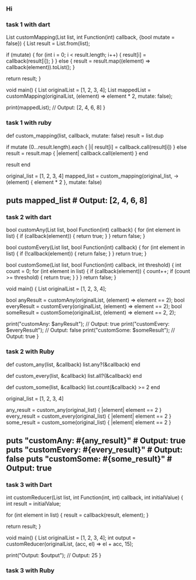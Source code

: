 ### Hi 
### task 1 with dart 
List customMapping(List list, int Function(int) callback, {bool mutate = false}) {
  List result = List.from(list);

  if (mutate) {
    for (int i = 0; i < result.length; i++) {
      result[i] = callback(result[i]);
    }
  } else {
    result = result.map((element) => callback(element)).toList();
  }

  return result;
}

void main() {
  List originalList = [1, 2, 3, 4];
  List mappedList = customMapping(originalList, (element) => element * 2, mutate: false);

  print(mappedList); // Output: [2, 4, 6, 8]
}
### task 1 with ruby
def custom_mapping(list, callback, mutate: false)
  result = list.dup

  if mutate
    (0...result.length).each { |i| result[i] = callback.call(result[i]) }
  else
    result = result.map { |element| callback.call(element) }
  end

  result
end

original_list = [1, 2, 3, 4]
mapped_list = custom_mapping(original_list, ->(element) { element * 2 }, mutate: false)

puts mapped_list # Output: [2, 4, 6, 8]
-----------------------------------------------------------------------------------------------
### task 2 with dart 

bool customAny(List list, bool Function(int) callback) {
  for (int element in list) {
    if (callback(element)) {
      return true;
    }
  }
  return false;
}

bool customEvery(List list, bool Function(int) callback) {
  for (int element in list) {
    if (!callback(element)) {
      return false;
    }
  }
  return true;
}

bool customSome(List list, bool Function(int) callback, int threshold) {
  int count = 0;
  for (int element in list) {
    if (callback(element)) {
      count++;
      if (count >= threshold) {
        return true;
      }
    }
  }
  return false;
}

void main() {
  List originalList = [1, 2, 3, 4];

  bool anyResult = customAny(originalList, (element) => element == 2);
  bool everyResult = customEvery(originalList, (element) => element == 2);
  bool someResult = customSome(originalList, (element) => element == 2, 2);

  print("customAny: $anyResult"); // Output: true
  print("customEvery: $everyResult"); // Output: false
  print("customSome: $someResult"); // Output: true
}
### task 2 with Ruby

def custom_any(list, &callback)
  list.any?(&callback)
end

def custom_every(list, &callback)
  list.all?(&callback)
end

def custom_some(list, &callback)
  list.count(&callback) >= 2
end

original_list = [1, 2, 3, 4]

any_result = custom_any(original_list) { |element| element == 2 }
every_result = custom_every(original_list) { |element| element == 2 }
some_result = custom_some(original_list) { |element| element == 2 }

puts "customAny: #{any_result}" # Output: true
puts "customEvery: #{every_result}" # Output: false
puts "customSome: #{some_result}" # Output: true
---------------------------------------------------------------------------------------
### task 3 with Dart 

int customReducer(List<int> list, int Function(int, int) callback, int initialValue) {
  int result = initialValue;

  for (int element in list) {
    result = callback(result, element);
  }

  return result;
}

void main() {
  List<int> originalList = [1, 2, 3, 4];
  int output = customReducer(originalList, (acc, el) => el + acc, 15);

  print("Output: $output"); // Output: 25
}

### task 3 with Ruby
